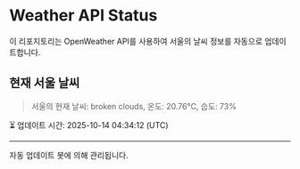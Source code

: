 
# Weather API Status

이 리포지토리는 OpenWeather API를 사용하여 서울의 날씨 정보를 자동으로 업데이트합니다.

## 현재 서울 날씨
> 서울의 현재 날씨: broken clouds, 온도: 20.76°C, 습도: 73%

⏳ 업데이트 시간: 2025-10-14 04:34:12 (UTC)

---
자동 업데이트 봇에 의해 관리됩니다.
